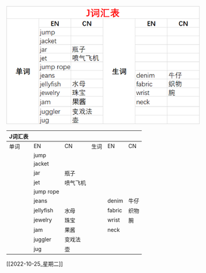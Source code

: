 
![](https://raw.githubusercontent.com/DustOfStars/ObsPicGo/master/Gavin_Obs/20221025142651.png)


| J词汇表 |           |      |    |        |    |
|------|-----------|------|----|--------|----|
| 单词   | EN        | CN   | 生词 | EN     | CN |
|      | jump      |      |    |        |    |
|      | jacket    |      |    |        |    |
|      | jar       | 瓶子   |    |        |    |
|      | jet       | 喷气飞机 |    |        |    |
|      | jump rope |      |    |        |    |
|      | jeans     |      |    | denim  | 牛仔 |
|      | jellyfish | 水母   |    | fabric | 织物 |
|      | jewelry   | 珠宝   |    | wrist  | 腕  |
|      | jam       | 果酱   |    | neck   |    |
|      | juggler   | 变戏法  |    |        |    |
|      | jug       | 壶    |



[[2022-10-25_星期二]]
